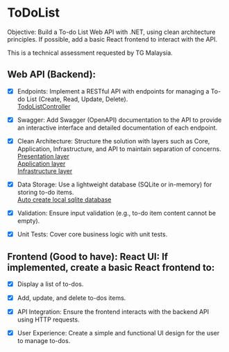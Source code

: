 # ToDoList
Objective: Build a To-do List Web API with .NET, using clean architecture principles. If possible, add a basic React frontend to interact with the API.

This is a technical assessment requested by TG Malaysia.

## Web API (Backend):


-  [x] Endpoints: Implement a RESTful API with endpoints for managing a To-do List (Create, Read, Update, Delete).  
       [TodoListController](todolist.Server/Controllers/TodoListController.cs)
       

-  [x] Swagger: Add Swagger (OpenAPI) documentation to the API to provide an interactive interface and detailed documentation of each endpoint.

-  [x] Clean Architecture: Structure the solution with layers such as Core, Application, Infrastructure, and API to maintain separation of concerns.  
       [Presentation layer](todolist.client)  
       [Application layer](todolist.Server/Controllers)  
       [Infrastructure layer](todolist.Server/Models)  

-  [x] Data Storage: Use a lightweight database (SQLite or in-memory) for storing to-do items.  
       [Auto create local sqlite database](todolist.Server/ToDoList.db)

-  [x] Validation: Ensure input validation (e.g., to-do item content cannot be empty).

-  [x] Unit Tests: Cover core business logic with unit tests.

## Frontend (Good to have): React UI: If implemented, create a basic React frontend to:

-  [x] Display a list of to-dos.

-  [x] Add, update, and delete to-dos items.

-  [x] API Integration: Ensure the frontend interacts with the backend API using HTTP requests.

-  [x] User Experience: Create a simple and functional UI design for the user to manage to-dos.
